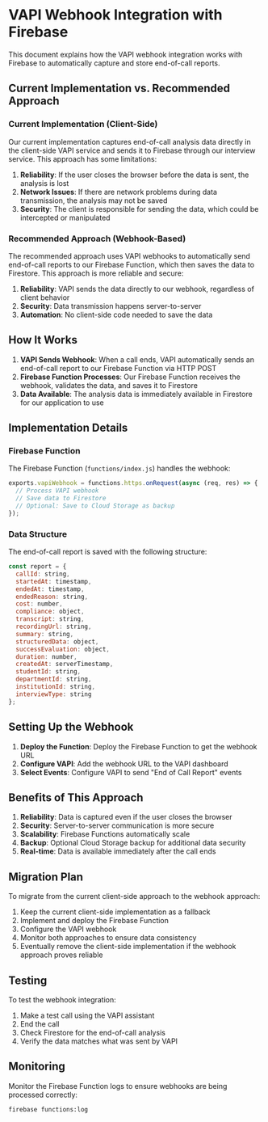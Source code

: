 # VAPI Webhook Integration with Firebase

This document explains how the VAPI webhook integration works with Firebase to automatically capture and store end-of-call reports.

## Current Implementation vs. Recommended Approach

### Current Implementation (Client-Side)
Our current implementation captures end-of-call analysis data directly in the client-side VAPI service and sends it to Firebase through our interview service. This approach has some limitations:

1. **Reliability**: If the user closes the browser before the data is sent, the analysis is lost
2. **Network Issues**: If there are network problems during data transmission, the analysis may not be saved
3. **Security**: The client is responsible for sending the data, which could be intercepted or manipulated

### Recommended Approach (Webhook-Based)
The recommended approach uses VAPI webhooks to automatically send end-of-call reports to our Firebase Function, which then saves the data to Firestore. This approach is more reliable and secure:

1. **Reliability**: VAPI sends the data directly to our webhook, regardless of client behavior
2. **Security**: Data transmission happens server-to-server
3. **Automation**: No client-side code needed to save the data

## How It Works

1. **VAPI Sends Webhook**: When a call ends, VAPI automatically sends an end-of-call report to our Firebase Function via HTTP POST
2. **Firebase Function Processes**: Our Firebase Function receives the webhook, validates the data, and saves it to Firestore
3. **Data Available**: The analysis data is immediately available in Firestore for our application to use

## Implementation Details

### Firebase Function
The Firebase Function (`functions/index.js`) handles the webhook:

```javascript
exports.vapiWebhook = functions.https.onRequest(async (req, res) => {
  // Process VAPI webhook
  // Save data to Firestore
  // Optional: Save to Cloud Storage as backup
});
```

### Data Structure
The end-of-call report is saved with the following structure:

```javascript
const report = {
  callId: string,
  startedAt: timestamp,
  endedAt: timestamp,
  endedReason: string,
  cost: number,
  compliance: object,
  transcript: string,
  recordingUrl: string,
  summary: string,
  structuredData: object,
  successEvaluation: object,
  duration: number,
  createdAt: serverTimestamp,
  studentId: string,
  departmentId: string,
  institutionId: string,
  interviewType: string
};
```

## Setting Up the Webhook

1. **Deploy the Function**: Deploy the Firebase Function to get the webhook URL
2. **Configure VAPI**: Add the webhook URL to the VAPI dashboard
3. **Select Events**: Configure VAPI to send "End of Call Report" events

## Benefits of This Approach

1. **Reliability**: Data is captured even if the user closes the browser
2. **Security**: Server-to-server communication is more secure
3. **Scalability**: Firebase Functions automatically scale
4. **Backup**: Optional Cloud Storage backup for additional data security
5. **Real-time**: Data is available immediately after the call ends

## Migration Plan

To migrate from the current client-side approach to the webhook approach:

1. Keep the current client-side implementation as a fallback
2. Implement and deploy the Firebase Function
3. Configure the VAPI webhook
4. Monitor both approaches to ensure data consistency
5. Eventually remove the client-side implementation if the webhook approach proves reliable

## Testing

To test the webhook integration:

1. Make a test call using the VAPI assistant
2. End the call
3. Check Firestore for the end-of-call analysis
4. Verify the data matches what was sent by VAPI

## Monitoring

Monitor the Firebase Function logs to ensure webhooks are being processed correctly:

```bash
firebase functions:log
```